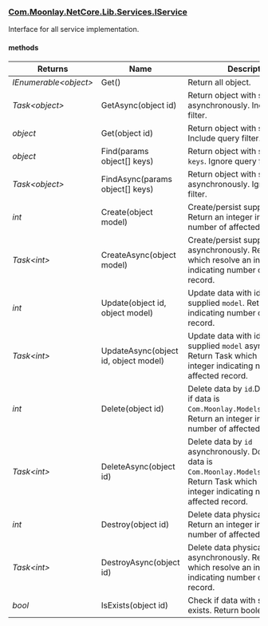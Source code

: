 ### [Com.Moonlay.NetCore.Lib.Services.IService]
Interface for all service implementation. 


#### methods

|Returns				| Name									| Description |
|---					| ---									| --------    |
|*IEnumerable\<object>*	| Get()									| Return all object. |
|*Task\<object>*		| GetAsync(object id)					| Return object with specified `id` asynchronously. Include query filter.|
|*object*				| Get(object id)						| Return object with specified `id`. Include query filter.|
|*object*				| Find(params object[] keys)			| Return object with specified `keys`. Ignore query filter.|
|*Task\<object>*		| FindAsync(params object[] keys)		| Return object with specified `keys` asynchronously. Ignore query filter.|
|*int*					| Create(object model)					| Create/persist supplied `object`. Return an integer indicating number of affected record. |
|*Task\<int>*			| CreateAsync(object model)				| Create/persist supplied `object` asynchronously. Return Task which resolve an integer indicating number of affected record. |
|*int*					| Update(object id, object model)		| Update data with id `id` with supplied `model`. Return an integer indicating number of affected record. |
|*Task\<int>*			| UpdateAsync(object id, object model)	| Update data with id `id` with supplied `model` asynchronously. Return Task which resolve an integer indicating number of affected record. |
|*int*					| Delete(object id)						| Delete data by `id`.Do soft delete if data is `Com.Moonlay.Models.ISoftEntity`. Return an integer indicating number of affected record. |
|*Task\<int>*			| DeleteAsync(object id)				| Delete data by `id` asynchronously. Do soft delete if data is `Com.Moonlay.Models.ISoftEntity`. Return Task which resolve an integer indicating number of affected record. |
|*int*					| Destroy(object id)					| Delete data physically by `id`. Return an integer indicating number of affected record. |
|*Task\<int>*			| DestroyAsync(object id)				| Delete data physically by `id` asynchronously. Return Task which resolve an integer indicating number of affected record. |
|*bool*					| IsExists(object id)					| Check if data with specified `id` exists. Return boolean. |





[Com.Moonlay.NetCore.Lib.docs.IService]: ./Com.Moonlay.NetCore.Lib/docs/Com.Moonlay.NetCore.Lib.Services.IService.md
[Com.Moonlay.NetCore.Lib.Services.IService]: ./Com.Moonlay.NetCore.Lib/Services/IService.cs